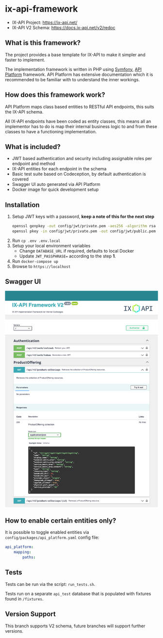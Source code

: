 # ix-api-framework

- IX-API Project: https://ix-api.net/
- IX-API V2 Schema: https://docs.ix-api.net/v2/redoc

## What is this framework?
The project provides a base template for IX-API to make it simpler and faster to implement.

The implementation framework is written in PHP using [Symfony](https://symfony.com/), [API Platform](https://api-platform.com/) framework. 
API Platform has extensive documentation which it is recommended to be familiar with to understand the inner workings.

## How does this framework work?
API Platform maps class based entities to RESTful API endpoints, this suits the IX-API schema.

All IX-API endpoints have been coded as entity classes, this means all an implementor has to do is map their internal
business logic to and from these classes to have a functioning implementation.

## What is included?
- JWT based authentication and security including assignable roles per endpoint and method
- IX-API entities for each endpoint in the schema
- Basic test suite based on Codeception, by default authentication is covered
- Swagger UI auto generated via API Platform
- Docker image for quick development setup

## Installation
1. Setup JWT keys with a password, **keep a note of this for the next step**
   ```bash
   openssl genpkey -out config/jwt/private.pem -aes256 -algorithm rsa -pkeyopt rsa_keygen_bits:4096`
   openssl pkey -in config/jwt/private.pem -out config/jwt/public.pem -pubout
   ```
2. Run `cp .env .env.local`
3. Setup your local environment variables
    * Change `DATABASE_URL` if required, defaults to local Docker
    * Update `JWT_PASSPHRASE=` according to the step **1**.
4. Run `docker-compose up`
5. Browse to `https://localhost`

## Swagger UI
![alt text](public/images/example1.png)

## How to enable certain entities only?
It is possible to toggle enabled entities via `config/packages/api_platform.yaml` config file:
```yaml
api_platform:
    mapping:
        paths:
```

## Tests
Tests can be run via the script: `run_tests.sh`.

Tests run on a separate `api_test` database that is populated with fixtures found in `/fixtures`.

## Version Support
This branch supports V2 schema, future branches will support further versions.
